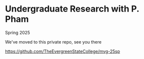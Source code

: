 # Undergraduate Research with P. Pham
Spring 2025

We've moved to this private repo, see you there

https://github.com/TheEvergreenStateCollege/mvg-25sp
